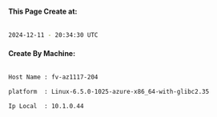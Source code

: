 
   
#### This Page Create at:

```bash

2024-12-11 - 20:34:30 UTC

```

#### Create By Machine:

```bash

Host Name : fv-az1117-204

platform  : Linux-6.5.0-1025-azure-x86_64-with-glibc2.35

Ip Local  : 10.1.0.44

```

